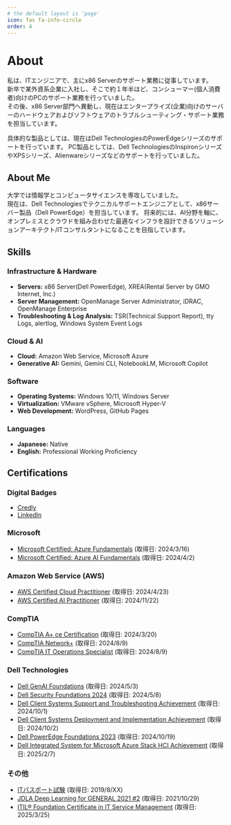 ```yaml
---
# the default layout is 'page'
icon: fas fa-info-circle
order: 4
---
```


# About

私は、ITエンジニアで、主にx86 Serverのサポート業務に従事しています。\
新卒で某外資系企業に入社し、そこで約１年半ほど、コンシューマー(個人消費者)向けのPCのサポート業務を行っていました。\
その後、x86 Server部門へ異動し、現在はエンタープライズ(企業)向けのサーバーのハードウェアおよびソフトウェアのトラブルシューティング・サポート業務を担当しています。

具体的な製品としては、現在はDell TechnologiesのPowerEdgeシリーズのサポートを行っています。
PC製品としては、Dell TechnologiesのInspironシリーズやXPSシリーズ、Alienwareシリーズなどのサポートを行っていました。

## About Me

大学では情報学とコンピュータサイエンスを専攻していました。\
現在は、Dell Technologiesでテクニカルサポートエンジニアとして、x86サーバー製品（Dell PowerEdge）を担当しています。
将来的には、AI分野を軸に、オンプレミスとクラウドを組み合わせた最適なインフラを設計できるソリューションアーキテクト/ITコンサルタントになることを目指しています。

## Skills

### Infrastructure & Hardware
- **Servers:** x86 Server(Dell PowerEdge), XREA(Rental Server by GMO Internet, Inc.)
- **Server Management:** OpenManage Server Administrator, iDRAC, OpenManage Enterprise
- **Troubleshooting & Log Analysis:** TSR(Technical Support Report), tty Logs, alertlog, Windows System Event Logs

### Cloud & AI
- **Cloud:** Amazon Web Service, Microsoft Azure
- **Generative AI:** Gemini, Gemini CLI, NotebookLM, Microsoft Copilot

### Software
- **Operating Systems:** Windows 10/11, Windows Server
- **Virtualization:** VMware vSphere, Microsoft Hyper-V
- **Web Development:** WordPress, GitHub Pages

### Languages
- **Japanese:** Native 
- **English:** Professional Working Proficiency 

## Certifications

### Digital Badges
* [Credly](https://www.credly.com/users/shoma-8uma)
* [LinkedIn](https://www.linkedin.com/in/shoma8uma)

### Microsoft
* [Microsoft Certified: Azure Fundamentals](https://learn.microsoft.com/ja-jp/credentials/certifications/azure-fundamentals/?practice-assessment-type=certification) (取得日: 2024/3/16)
* [Microsoft Certified: Azure AI Fundamentals](https://learn.microsoft.com/ja-jp/credentials/certifications/azure-ai-fundamentals/?practice-assessment-type=certification) (取得日: 2024/4/2)

### Amazon Web Service (AWS)
* [AWS Certified Cloud Practitioner](https://aws.amazon.com/certification/certified-cloud-practitioner/) (取得日: 2024/4/23)
* [AWS Certified AI Practitioner](https://aws.amazon.com/certification/certified-ai-practitioner/) (取得日: 2024/11/22)

### CompTIA
* [CompTIA A+ ce Certification](https://www.comptia.org/certifications/a) (取得日: 2024/3/20)
* [CompTIA Network+](https://www.comptia.org/certifications/network) (取得日: 2024/8/9)
* [CompTIA IT Operations Specialist](https://development-comptiawebsite.azurewebsites.net/certifications/which-certification/stackable-certifications) (取得日: 2024/8/9)

### Dell Technologies
* [Dell GenAI Foundations](https://learning.dell.com/content/dell/ja-jp/home/certification-overview/available-exams/gen-ai-foundations.html) (取得日: 2024/5/3)
* [Dell Security Foundations 2024](https://learning.dell.com/content/dell/ja-jp/home/certification-overview/available-exams/security-foundations.html) (取得日: 2024/5/8)
* [Dell Client Systems Support and Troubleshooting Achievement](https://learning.dell.com/content/dell/ja-jp/home/certification-overview/available-exams/dell-client-systems-support-and-troubleshooting-.html) (取得日: 2024/10/1)
* [Dell Client Systems Deployment and Implementation Achievement](https://learning.dell.com/content/dell/en-us/home/certification-overview/available-exams/dell-client-systems-deployment-and-implementation-achievement.html) (取得日: 2024/10/2)
* [Dell PowerEdge Foundations 2023](https://learning.dell.com/content/dell/en-us/home/certification-overview/available-exams/poweredge-foundations-v2.html) (取得日: 2024/10/19)
* [Dell Integrated System for Microsoft Azure Stack HCI Achievement](https://learning.dell.com/content/dell/en-us/home/certification-overview/available-exams/dell-integrated-system-for-microsoft-azure-stack-hci.html) (取得日: 2025/2/7)

### その他
* [ITパスポート試験](https://www.ipa.go.jp/shiken/kubun/ip.html) (取得日: 2019/8/XX)
* [JDLA Deep Learning for GENERAL 2021 #2](https://www.jdla.org/certificate/general/) (取得日: 2021/10/29)
* [ITIL® Foundation Certificate in IT Service Management](https://www.peoplecert.org/browse-certifications/it-governance-and-service-management/ITIL-1/itil-4-foundation-2565) (取得日: 2025/3/25)